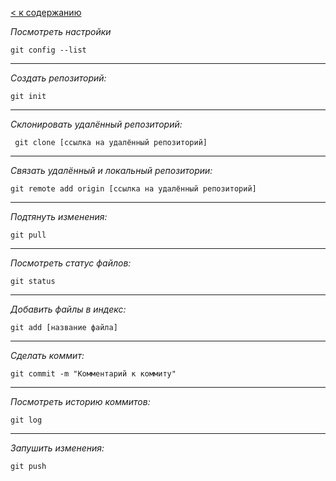 [< к содержанию](./readme.md)

_Посмотреть настройки_
```
git config --list
```
---
_Создать репозиторий:_ 
```
git init
```
---
_Склонировать удалённый репозиторий:_
```
 git clone [ссылка на удалённый репозиторий]
```
---
_Связать удалённый и локальный репозитории:_
```
git remote add origin [ссылка на удалённый репозиторий]
```
---
_Подтянуть изменения:_
```
git pull
```
---
_Посмотреть статус файлов:_
```
git status
```
---
_Добавить файлы в индекс:_
```
git add [название файла]
```
---
_Сделать коммит:_
```
git commit -m "Комментарий к коммиту"
```
---
_Посмотреть историю коммитов:_
```
git log
```
---
_Запушить изменения:_
```
git push
```
